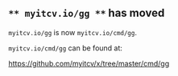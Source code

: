 ## `** myitcv.io/gg **` has moved

`myitcv.io/gg` is now `myitcv.io/cmd/gg`.

`myitcv.io/cmd/gg` can be found at:

https://github.com/myitcv/x/tree/master/cmd/gg
